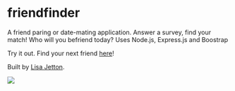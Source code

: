# friendfinder
A friend paring or date-mating application. Answer a survey, find your match! Who will you befriend today? Uses Node.js, Express.js and Boostrap

Try it out.  Find your next friend [here](https://thawing-fjord-87028.herokuapp.com/)!

Built by [Lisa Jetton](https://github.com/JettTech/).

![](https://media.giphy.com/media/3o85xjSETVG3OpPyx2/giphy.gif)
